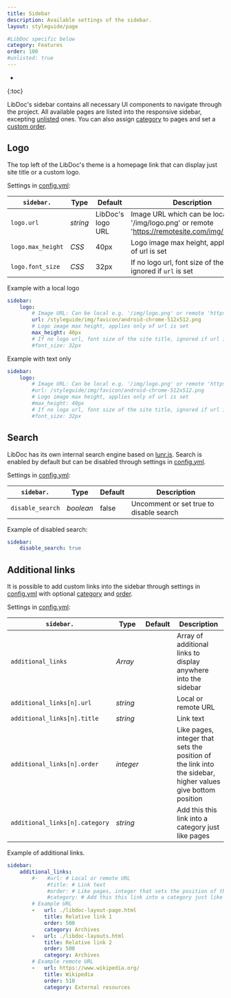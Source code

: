 ```yaml
---
title: Sidebar
description: Available settings of the sidebar.
layout: styleguide/page

#LibDoc specific below
category: Features
order: 100
#unlisted: true
---
```

* 
{:toc}

LibDoc's sidebar contains all necessary UI components to navigate through the project. All available pages are listed into the responsive sidebar, excepting [unlisted](libdoc-front-matter.html) ones. You can also assign [category](libdoc-front-matter.html) to pages and set a [custom order](libdoc-front-matter.html).

## Logo

The top left of the LibDoc's theme is a homepage link that can display just site title or a custom logo.

Settings in [config.yml](libdoc-config.html):

| `sidebar.` | Type | Default | Description |
| - | - | - | - |
| `logo.url` | *string* | LibDoc's logo URL | Image URL which can be local '/img/logo.png' or remote 'https://remotesite.com/img/logo.png' |
| `logo.max_height` | *CSS* | 40px | Logo image max height, applies only of url is set |
| `logo.font_size` | *CSS* | 32px | If no logo url, font size of the site title, ignored if `url` is set |

Example with a local logo

```yaml
sidebar:
    logo:
        # Image URL: Can be local e.g. '/img/logo.png' or remote 'https://remotesite.com/img/logo.png'
        url: /styleguide/img/favicon/android-chrome-512x512.png
        # Logo image max height, applies only of url is set
        max_height: 40px
        # If no logo url, font size of the site title, ignored if url is set
        #font_size: 32px
```

Example with text only

```yaml
sidebar:
    logo:
        # Image URL: Can be local e.g. '/img/logo.png' or remote 'https://remotesite.com/img/logo.png'
        #url: /styleguide/img/favicon/android-chrome-512x512.png
        # Logo image max height, applies only of url is set
        #max_height: 40px
        # If no logo url, font size of the site title, ignored if url is set
        #font_size: 32px
```

## Search

LibDoc has its own internal search engine based on [lunr.js](https://lunrjs.com/). Search is enabled by default but can be disabled through settings in [config.yml](libdoc-config.html).

Settings in [config.yml](libdoc-config.html):

| `sidebar.` | Type | Default | Description |
| - | - | - | - |
| `disable_search` | *boolean* | false | Uncomment or set true to disable search |

Example of disabled search:

```yaml
sidebar:
    disable_search: true
```

## Additional links

It is possible to add custom links into the sidebar through settings in [config.yml](libdoc-config.html) with optional [category](libdoc-front-matter.html) and [order](libdoc-front-matter.html).

Settings in [config.yml](libdoc-config.html):

| `sidebar.` | Type | Default | Description |
| - | - | - | - |
| `additional_links` | *Array* |  | Array of additional links to display anywhere into the sidebar |
| `additional_links[n].url` | *string* |  | Local or remote URL |
| `additional_links[n].title` | *string* |  | Link text |
| `additional_links[n].order` | *integer* |  | Like pages, integer that sets the position of the link into the sidebar, higher values give bottom position |
| `additional_links[n].category` | *string* |  | Add this this link into a category just like pages |

Example of additional links.

```yaml
sidebar:
    additional_links:
        #-   #url: # Local or remote URL
             #title: # Link text
             #order: # Like pages, integer that sets the position of the link into the sidebar, higher values give bottom position
             #category: # Add this this link into a category just like pages
        # Example URL
        -   url: ./libdoc-layout-page.html
            title: Relative link 1
            order: 500
            category: Archives
        -   url: ./libdoc-layouts.html
            title: Relative link 2
            order: 500
            category: Archives
        # Example remote URL
        -   url: https://www.wikipedia.org/
            title: Wikipedia
            order: 510
            category: External resources
```